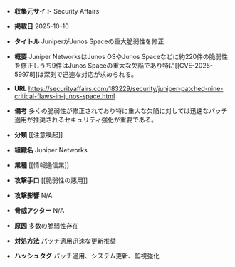 - **収集元サイト**
Security Affairs

- **掲載日**
2025-10-10

- **タイトル**
JuniperがJunos Spaceの重大脆弱性を修正

- **概要**
Juniper NetworksはJunos OSやJunos Spaceなどに約220件の脆弱性を修正しうち9件はJunos Spaceの重大な欠陥であり特に[[CVE-2025-59978]]は深刻で迅速な対応が求められる。

- **URL**
https://securityaffairs.com/183229/security/juniper-patched-nine-critical-flaws-in-junos-space.html

- **備考**
多くの脆弱性が修正されており特に重大な欠陥に対しては迅速なパッチ適用が推奨されるセキュリティ強化が重要である。

- **分類**
[[注意喚起]]

- **組織名**
Juniper Networks

- **業種**
[[情報通信業]]

- **攻撃手口**
[[脆弱性の悪用]]

- **攻撃影響**
N/A

- **脅威アクター**
N/A

- **原因**
多数の脆弱性存在

- **対処方法**
パッチ適用迅速な更新推奨

- **ハッシュタグ**
パッチ適用、システム更新、監視強化
